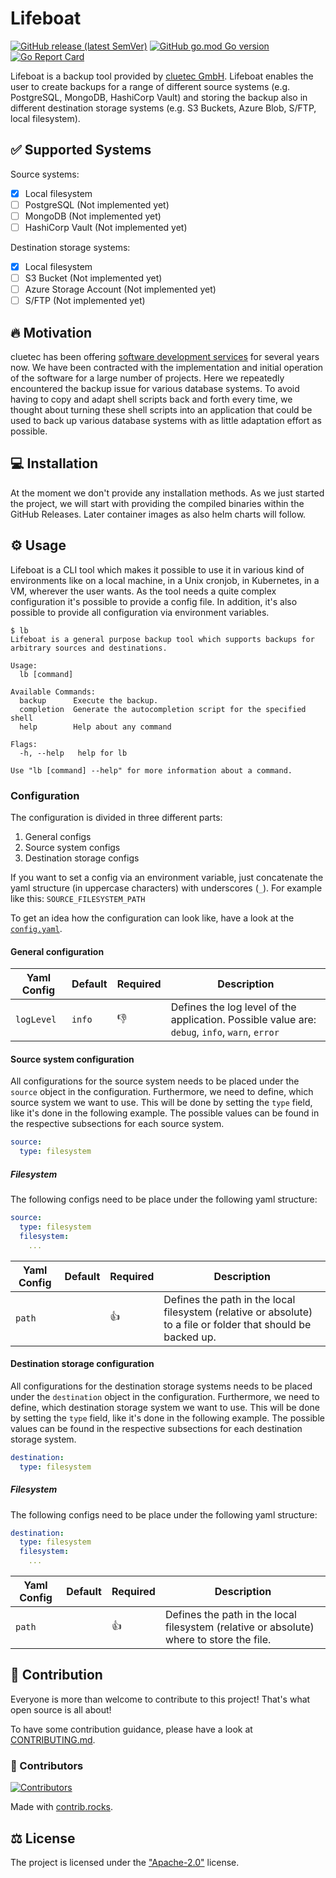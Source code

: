 # Lifeboat

[![GitHub release (latest SemVer)](https://img.shields.io/github/v/release/cluetec/lifeboat)](https://github.com/cluetec/lifeboat/releases)
[![GitHub go.mod Go version](https://img.shields.io/github/go-mod/go-version/cluetec/lifeboat)](go.sum)
[![Go Report Card](https://goreportcard.com/badge/github.com/cluetec/lifeboat)](https://goreportcard.com/report/github.com/cluetec/lifeboat)

Lifeboat is a backup tool provided by [cluetec GmbH](https://cluetec.de). Lifeboat enables the user to create backups
for a range of different source systems (e.g. PostgreSQL, MongoDB, HashiCorp Vault) and storing the backup also in
different destination storage systems (e.g. S3 Buckets, Azure Blob, S/FTP, local filesystem).

## ✅ Supported Systems

Source systems:

- [x] Local filesystem
- [ ] PostgreSQL (Not implemented yet)
- [ ] MongoDB (Not implemented yet)
- [ ] HashiCorp Vault (Not implemented yet)

Destination storage systems:

- [x] Local filesystem
- [ ] S3 Bucket (Not implemented yet)
- [ ] Azure Storage Account (Not implemented yet)
- [ ] S/FTP (Not implemented yet)

## 🔥 Motivation

cluetec has been offering [software development services](https://www.cluetec.de/development/digitale-transformation/)
for several years now. We have been contracted with the implementation and initial operation of the software for a large
number of projects. Here we repeatedly encountered the backup issue for various database systems. To avoid having to
copy and adapt shell scripts back and forth every time, we thought about turning these shell scripts into an application
that could be used to back up various database systems with as little adaptation effort as possible.

## 💻 Installation

At the moment we don't provide any installation methods. As we just started the project, we will start with providing
the compiled binaries within the GitHub Releases. Later container images as also helm charts will follow.

## ⚙️ Usage

Lifeboat is a CLI tool which makes it possible to use it in various kind of environments like on a local machine, in a
Unix cronjob, in Kubernetes, in a VM, wherever the user wants. As the tool needs a quite complex configuration it's
possible to provide a config file. In addition, it's also possible to provide all configuration via environment
variables.

```shell
$ lb
Lifeboat is a general purpose backup tool which supports backups for arbitrary sources and destinations.

Usage:
  lb [command]

Available Commands:
  backup      Execute the backup.
  completion  Generate the autocompletion script for the specified shell
  help        Help about any command

Flags:
  -h, --help   help for lb

Use "lb [command] --help" for more information about a command.
```

### Configuration

The configuration is divided in three different parts:

1. General configs
2. Source system configs
3. Destination storage configs

If you want to set a config via an environment variable, just concatenate the yaml structure (in uppercase characters)
with underscores (`_`). For example like this: `SOURCE_FILESYSTEM_PATH`

To get an idea how the configuration can look like, have a look at the [`config.yaml`](./config.yaml).

#### General configuration

| Yaml Config | Default | Required | Description                                                                                    |
|-------------|---------|----------|------------------------------------------------------------------------------------------------|
| `logLevel`  | `info`  | 👎       | Defines the log level of the application. Possible value are: `debug`, `info`, `warn`, `error` |

#### Source system configuration

All configurations for the source system needs to be placed under the `source` object in the configuration.
Furthermore, we need to define, which source system we want to use. This will be done by setting the `type` field, like
it's done in the following example. The possible values can be found in the respective subsections for each source
system.

```yaml
source:
  type: filesystem
```

##### Filesystem

The following configs need to be place under the following yaml structure:

```yaml
source:
  type: filesystem
  filesystem:
    ...
```

| Yaml Config | Default | Required | Description                                                                                                  |
|-------------|---------|----------|--------------------------------------------------------------------------------------------------------------|
| `path`      |         | 👍       | Defines the path in the local filesystem (relative or absolute) to a file or folder that should be backed up. |

#### Destination storage configuration

All configurations for the destination storage systems needs to be placed under the `destination` object in the
configuration. Furthermore, we need to define, which destination storage system we want to use. This will be done by
setting the `type` field, like it's done in the following example. The possible values can be found in the respective
subsections for each destination storage system.

```yaml
destination:
  type: filesystem
```

##### Filesystem

The following configs need to be place under the following yaml structure:

```yaml
destination:
  type: filesystem
  filesystem:
    ...
```

| Yaml Config | Default | Required | Description                                                                              |
|-------------|---------|----------|------------------------------------------------------------------------------------------|
| `path`      |         | 👍       | Defines the path in the local filesystem (relative or absolute) where to store the file. |

## 🤝 Contribution

Everyone is more than welcome to contribute to this project! That's what open source is all about!

To have some contribution guidance, please have a look at [CONTRIBUTING.md](CONTRIBUTING.md).

### 👥 Contributors

<a title="Contributors" href="https://github.com/cluetec/lifeboat/graphs/contributors">
  <img alt="Contributors" src="https://contrib.rocks/image?repo=cluetec/lifeboat" />
</a>

Made with [contrib.rocks](https://contrib.rocks).

## ⚖️ License

The project is licensed under the ["Apache-2.0"](./LICENSE) license.
